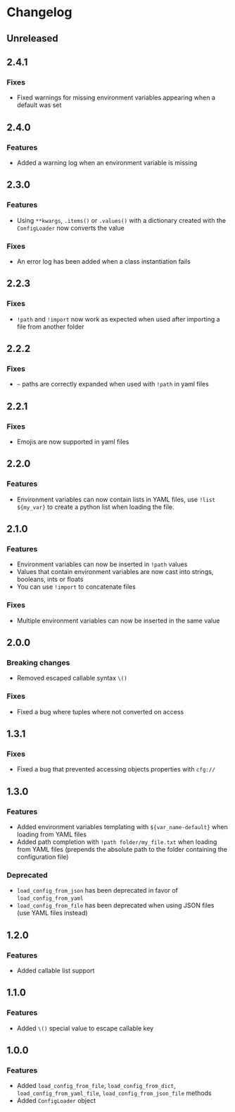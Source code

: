 # Changelog
## Unreleased
## 2.4.1
### Fixes
- Fixed warnings for missing environment variables appearing when a default was set


## 2.4.0
### Features
- Added a warning log when an environment variable is missing


## 2.3.0
### Features
- Using `**kwargs`, `.items()` or `.values()` with a dictionary created with the `ConfigLoader` now converts the value

### Fixes
- An error log has been added when a class instantiation fails


## 2.2.3
### Fixes
- `!path` and `!import` now work as expected when used after importing a file from another folder


## 2.2.2
### Fixes
- `~` paths are correctly expanded when used with `!path` in yaml files


## 2.2.1
### Fixes
- Emojis are now supported in yaml files


## 2.2.0
### Features
- Environment variables can now contain lists in YAML files, use `!list ${my_var}` to create a python list when loading
the file.


## 2.1.0
### Features
- Environment variables can now be inserted in `!path` values
- Values that contain environment variables are now cast into strings, booleans, ints or floats
- You can use `!import` to concatenate files

### Fixes
- Multiple environment variables can now be inserted in the same value


## 2.0.0
### Breaking changes
- Removed escaped callable syntax `\()`

### Fixes
- Fixed a bug where tuples where not converted on access


## 1.3.1
### Fixes
- Fixed a bug that prevented accessing objects properties with `cfg://`


## 1.3.0
### Features
- Added environment variables templating with `${var_name-default}` when loading from YAML files
- Added path completion with `!path folder/my_file.txt` when loading from YAML files
(prepends the absolute path to the folder containing the configuration file)

### Deprecated
- `load_config_from_json` has been deprecated in favor of `load_config_from_yaml`
- `load_config_from_file` has been deprecated when using JSON files (use YAML files instead)


## 1.2.0
### Features
- Added callable list support


## 1.1.0
### Features
- Added `\()` special value to escape callable key


## 1.0.0
### Features
- Added `load_config_from_file`, `load_config_from_dict`, `load_config_from_yaml_file`,
`load_config_from_json_file` methods
- Added `ConfigLoader` object
